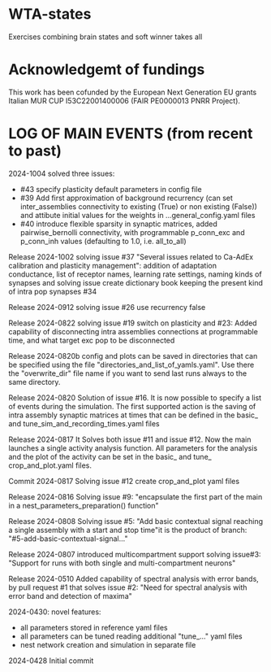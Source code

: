 # WTA-states
Exercises combining brain states and soft winner takes all

# Acknowledgemt of fundings
This work has been cofunded by the European Next Generation EU grants Italian MUR CUP I53C22001400006 (FAIR PE0000013 PNRR Project).

# LOG OF MAIN EVENTS (from recent to past)

2024-1004 solved three issues: 
- #43 specify plasticity default parameters in config file
- #39 Add first approximation of background recurrency (can set inter_assemblies connectivity to existing (True) or non existing (False))
and attibute initial values for the weights in ...general_config.yaml files
- #40 introduce flexible sparsity in synaptic matrices, added pairwise_bernolli connectivity, with programmable p_conn_exc and p_conn_inh values (defaulting to 1.0, i.e. all_to_all)

Release 2024-1002 solving issue #37  "Several issues related to Ca-AdEx calibration and plasticity management": addition of adaptation conductance, list of receptor names, learning rate settings, naming kinds of synapses and solving issue create dictionary book keeping the present kind of intra pop synapses #34

Release 2024-0912 solving issue #26 use recurrency false

Release 2024-0822 solving issue #19 switch on plasticity and #23: Added capability of disconnecting intra assemblies connections at programmable time, and what target exc pop to be disconnected

Release 2024-0820b config and plots can be saved in directories that can be specified using the file "directories_and_list_of_yamls.yaml".
Use there the "overwrite_dir" file name if you want to send last runs always to the same directory.

Release 2024-0820 Solution of issue #16. It is now possible to specify a list of events during the simulation. The first supported action is the saving of intra assembly synaptic matrices at times that can be defined in the basic_ and tune_sim_and_recording_times.yaml files

Release 2024-0817 It Solves both issue #11 and issue #12. Now the main launches a single activity analysis function. 
All parameters for the analysis and the plot of the activity can be set in the basic_ and tune_ crop_and_plot.yaml files.

Commit 2024-0817 Solving issue #12 create crop_and_plot yaml files

Release 2024-0816 Solving issue #9: "encapsulate the first part of the main in a nest_parameters_preparation() function"

Release 2024-0808 Solving issue #5: "Add basic contextual signal reaching a single assembly with a start and stop time"it is the product of branch: "#5-add-basic-contextual-signal..."

Release 2024-0807 introduced multicompartment support solving issue#3: "Support for runs with both single and multi-compartment neurons"

Release 2024-0510 Added capability of spectral analysis with error bands, by pull request #1 that solves issue #2: "Need for spectral analysis with error band and detection of maxima"

2024-0430: novel features:
- all parameters stored in reference yaml files
- all parameters can be tuned reading additional "tune_..." yaml files 
- nest network creation and simulation in separate file

2024-0428 Initial commit 
